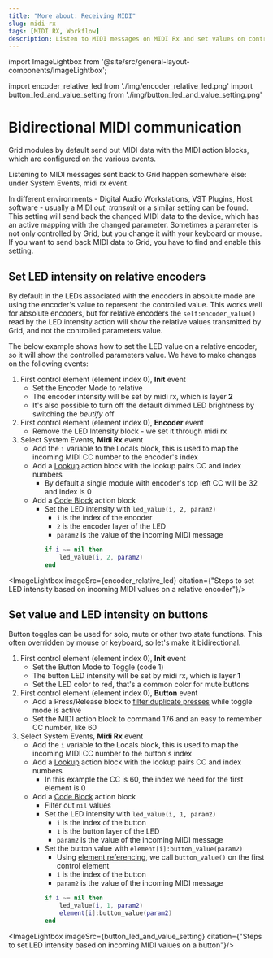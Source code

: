 ```yaml
---
title: "More about: Receiving MIDI"
slug: midi-rx
tags: [MIDI RX, Workflow]
description: Listen to MIDI messages on MIDI Rx and set values on control elements.
---
```


import ImageLightbox from '@site/src/general-layout-components/ImageLightbox';

import encoder_relative_led from './img/encoder_relative_led.png'
import button_led_and_value_setting from './img/button_led_and_value_setting.png'


# Bidirectional MIDI communication

Grid modules by default send out MIDI data with the MIDI action blocks, which are configured on the various events. 

Listening to MIDI messages sent back to Grid happen somewhere else: under System Events, midi rx event. 

In different environments - Digital Audio Workstations, VST Plugins, Host software - usually a MIDI *out*, *transmit* or a similar setting can be found. This setting will send back the changed MIDI data to the device, which has an active mapping with the changed parameter. Sometimes a parameter is not only controlled by Grid, but you change it with your keyboard or mouse. If you want to send back MIDI data to Grid, you have to find and enable this setting.

## Set LED intensity on relative encoders

By default in the LEDs associated with the encoders in absolute mode are using the encoder's value to represent the controlled value. This works well for absolute encoders, but for relative encoders the `self:encoder_value()` read by the LED intensity action will show the relative values transmitted by Grid, and not the controlled parameters value.

The below example shows how to set the LED value on a relative encoder, so it will show the controlled parameters value. We have to make changes on the following events:

1. First control element (element index 0), **Init** event
    - Set the Encoder Mode to relative
    - The encoder intensity will be set by midi rx, which is layer **2**
    - It's also possible to turn off the default dimmed LED brightness by switching the *beutify* off
2. First control element (element index 0), **Encoder** event
    - Remove the LED Intensity block - we set it through midi rx
3. Select System Events, **Midi Rx** event
    - Add the `i` variable to the Locals block, this is used to map the incoming MIDI CC number to the encoder's index
    - Add a [Lookup](/wiki/actions/variables/lookup-variables) action block with the lookup pairs CC and index numbers
        - By default a single module with encoder's top left CC will be 32 and index is 0 
    - Add a [Code Block](/wiki/actions/code/code-block) action block
        - Set the LED intensity with `led_value(i, 2, param2)`
            - `i` is the index of the encoder
            - `2` is the encoder layer of the LED
            - `param2` is the value of the incoming MIDI message
            ```lua
            if i ~= nil then
                led_value(i, 2, param2)
            end
            ``` 

<ImageLightbox imageSrc={encoder_relative_led} citation={"Steps to set LED intensity based on incoming MIDI values on a relative encoder"}/>

## Set value and LED intensity on buttons

Button toggles can be used for solo, mute or other two state functions. This often overridden by mouse or keyboard, so let's make it bidirectional.

1. First control element (element index 0), **Init** event
    - Set the Button Mode to Toggle (code 1)
    - The button LED intensity will be set by midi rx, which is layer **1**
    - Set the LED color to red, that's a common color for mute buttons
2. First control element (element index 0), **Button** event
    - Add a Press/Release block to [filter duplicate presses](/docs/guides/grid/grid-basic/3-button.md) while toggle mode is active
    - Set the MIDI action block to command 176 and an easy to remember CC number, like 60
3. Select System Events, **Midi Rx** event
    - Add the `i` variable to the Locals block, this is used to map the incoming MIDI CC number to the button's index
    - Add a [Lookup](/wiki/actions/variables/lookup-variables) action block with the lookup pairs CC and index numbers
        - In this example the CC is 60, the index we need for the first element is 0
    - Add a [Code Block](/wiki/actions/code/code-block) action block
        - Filter out `nil` values
        - Set the LED intensity with `led_value(i, 1, param2)`
            - `i` is the index of the button
            - `1` is the button layer of the LED
            - `param2` is the value of the incoming MIDI message
        - Set the button value with `element[i]:button_value(param2)`
            - Using [element referencing](/wiki/more/element-referencing), we call `button_value()` on the first control element
            - `i` is the index of the button
            - `param2` is the value of the incoming MIDI message
            ```lua
            if i ~= nil then
                led_value(i, 1, param2)
                element[i]:button_value(param2)
            end
            ``` 

<ImageLightbox imageSrc={button_led_and_value_setting} citation={"Steps to set LED intensity based on incoming MIDI values on a button"}/>
